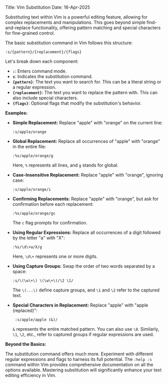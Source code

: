Title: Vim Substitution
Date: 16-Apr-2025

Substituting text within Vim is a powerful editing feature, allowing for complex replacements and manipulations.  This goes beyond simple find-and-replace functionality, offering pattern matching and special characters for fine-grained control.

The basic substitution command in Vim follows this structure:

```
:s/{pattern}/{replacement}/{flags}
```

Let's break down each component:

* **`:`**:  Enters command mode.
* **`s`**:  Indicates the substitution command.
* **`{pattern}`**: The text you want to search for. This can be a literal string or a regular expression.
* **`{replacement}`**: The text you want to replace the pattern with.  This can also include special characters.
* **`{flags}`**:  Optional flags that modify the substitution's behavior.


**Examples:**

* **Simple Replacement:**
   Replace "apple" with "orange" on the current line:

   ```vim
   :s/apple/orange
   ```

* **Global Replacement:**
    Replace all occurrences of "apple" with "orange" in the entire file:

    ```vim
    :%s/apple/orange/g
   ```

   Here, `%` represents all lines, and `g` stands for global.

* **Case-Insensitive Replacement:**
    Replace "apple" with "orange", ignoring case:

    ```vim
    :s/apple/orange/i
    ```

* **Confirming Replacements:**
    Replace "apple" with "orange", but ask for confirmation before each replacement:

   ```vim
   :%s/apple/orange/gc
   ```

   The `c` flag prompts for confirmation.

* **Using Regular Expressions:**
    Replace all occurrences of a digit followed by the letter "a" with "X":

   ```vim
   :%s/\d\+a/X/g
   ```

   Here, `\d\+` represents one or more digits.

* **Using Capture Groups:**
   Swap the order of two words separated by a space:

   ```vim
   :s/\(\w\+\) \(\w\+\)/\2 \1/
   ```
   The `\(...\)` define capture groups, and `\1` and `\2` refer to the captured text.

* **Special Characters in Replacement:**
    Replace "apple" with "apple (replaced)":


   ```vim
    :s/apple/apple (&)/
    ```

    `&` represents the entire matched pattern.  You can also use `\0`.  Similarly, `\1`, `\2`, etc., refer to captured groups if regular expressions are used.

**Beyond the Basics:**

The substitution command offers much more. Experiment with different regular expressions and flags to harness its full potential.  The `:help :s` command within Vim provides comprehensive documentation on all the options available.  Mastering substitution will significantly enhance your text editing efficiency in Vim.

